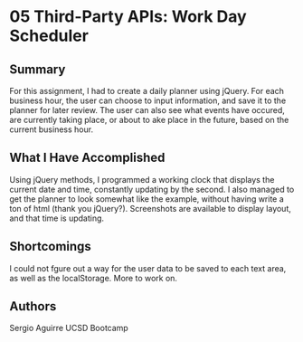 # 05 Third-Party APIs: Work Day Scheduler

## Summary

For this assignment, I had to create a daily planner using jQuery.  For each business hour, the user can choose to input information, and save it to the planner for later review.  The user can also see what events have occured, are currently taking place, or about to ake place in the future, based on the current business hour.


## What I Have Accomplished
Using jQuery methods, I programmed a working clock that displays the current date and time, constantly updating by the second.  I also managed to get the planner to look somewhat like the example, without having write a ton of html (thank you jQuery?). Screenshots are available to display layout, and that time is updating.

## Shortcomings
I could not fgure out a way for the user data to be saved to each text area, as well as the localStorage.  More to work on.




## Authors
Sergio Aguirre
UCSD Bootcamp
